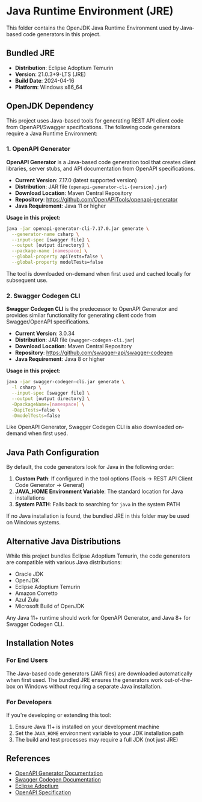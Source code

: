 # Java Runtime Environment (JRE)

This folder contains the OpenJDK Java Runtime Environment used by Java-based code generators in this project.

## Bundled JRE

- **Distribution**: Eclipse Adoptium Temurin
- **Version**: 21.0.3+9-LTS (JRE)
- **Build Date**: 2024-04-16
- **Platform**: Windows x86_64

## OpenJDK Dependency

This project uses Java-based tools for generating REST API client code from OpenAPI/Swagger specifications. The following code generators require a Java Runtime Environment:

### 1. OpenAPI Generator

**OpenAPI Generator** is a Java-based code generation tool that creates client libraries, server stubs, and API documentation from OpenAPI specifications.

- **Current Version**: 7.17.0 (latest supported version)
- **Distribution**: JAR file (`openapi-generator-cli-{version}.jar`)
- **Download Location**: Maven Central Repository
- **Repository**: https://github.com/OpenAPITools/openapi-generator
- **Java Requirement**: Java 11 or higher

**Usage in this project:**
```bash
java -jar openapi-generator-cli-7.17.0.jar generate \
  --generator-name csharp \
  --input-spec [swagger file] \
  --output [output directory] \
  --package-name [namespace] \
  --global-property apiTests=false \
  --global-property modelTests=false
```

The tool is downloaded on-demand when first used and cached locally for subsequent use.

### 2. Swagger Codegen CLI

**Swagger Codegen CLI** is the predecessor to OpenAPI Generator and provides similar functionality for generating client code from Swagger/OpenAPI specifications.

- **Current Version**: 3.0.34
- **Distribution**: JAR file (`swagger-codegen-cli.jar`)
- **Download Location**: Maven Central Repository
- **Repository**: https://github.com/swagger-api/swagger-codegen
- **Java Requirement**: Java 8 or higher

**Usage in this project:**
```bash
java -jar swagger-codegen-cli.jar generate \
  -l csharp \
  --input-spec [swagger file] \
  --output [output directory] \
  -DpackageName=[namespace] \
  -DapiTests=false \
  -DmodelTests=false
```

Like OpenAPI Generator, Swagger Codegen CLI is also downloaded on-demand when first used.

## Java Path Configuration

By default, the code generators look for Java in the following order:

1. **Custom Path**: If configured in the tool options (Tools → REST API Client Code Generator → General)
2. **JAVA_HOME Environment Variable**: The standard location for Java installations
3. **System PATH**: Falls back to searching for `java` in the system PATH

If no Java installation is found, the bundled JRE in this folder may be used on Windows systems.

## Alternative Java Distributions

While this project bundles Eclipse Adoptium Temurin, the code generators are compatible with various Java distributions:

- Oracle JDK
- OpenJDK
- Eclipse Adoptium Temurin
- Amazon Corretto
- Azul Zulu
- Microsoft Build of OpenJDK

Any Java 11+ runtime should work for OpenAPI Generator, and Java 8+ for Swagger Codegen CLI.

## Installation Notes

### For End Users

The Java-based code generators (JAR files) are downloaded automatically when first used. The bundled JRE ensures the generators work out-of-the-box on Windows without requiring a separate Java installation.

### For Developers

If you're developing or extending this tool:

1. Ensure Java 11+ is installed on your development machine
2. Set the `JAVA_HOME` environment variable to your JDK installation path
3. The build and test processes may require a full JDK (not just JRE)

## References

- [OpenAPI Generator Documentation](https://openapi-generator.tech/)
- [Swagger Codegen Documentation](https://github.com/swagger-api/swagger-codegen/wiki)
- [Eclipse Adoptium](https://adoptium.net/)
- [OpenAPI Specification](https://www.openapis.org/)
